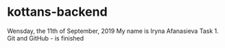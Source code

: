 # kottans-backend
Wensday, the 11th of September, 2019
My name is Iryna Afanasieva
Task 1. Git and GitHub - is finished
